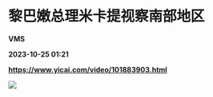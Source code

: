 # 黎巴嫩总理米卡提视察南部地区
**VMS**

**2023-10-25 01:21**

**https://www.yicai.com/video/101883903.html**

![](http://imgcdn.yicai.com/vms-new/2023/10/ee0ef702-77a1-4d38-bdc1-8a527b1a7e07_D8w4.jpg)